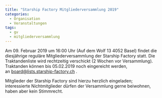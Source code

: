 ```yaml
---
title: "Starship Factory Mitgliederversammlung 2019"
categories:
  - Organisation
  - Veranstaltungen
tags:
  - gv
  - mitgliederversammlung
---
```


Am 09. Februar 2019 um 16:00 Uhr (Auf dem Wolf 13 4052 Basel) findet die diesjährige reguläre Mitgliederversammlung der Starship Factory statt. Die Traktandenliste wird rechtzeitig verschickt (2 Wochen vor Versammlung). Traktanden können bis 05.02.2019 noch eingereicht werden, an [board@lists.starship-factory.ch](mailto:board@lists.starship-factory.ch) .

Mitglieder der Starship Factory sind hierzu herzlich eingeladen; interessierte Nichtmitglieder dürfen der Versammlung gerne beiwohnen, haben aber kein Stimmrecht.
